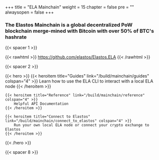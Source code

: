 

+++
title = "ELA Mainchain"
weight = 15
chapter = false
pre = ""
alwaysopen = false
+++

### The Elastos Mainchain is a global decentralized PoW blockchain merge-mined with Bitcoin with over 50% of BTC's hashrate

{{< spacer 1 >}}

{{< rawhtml >}}
    <a target="_blank" href="https://github.com/elastos/Elastos.ELA" style="color: #333; font-size: 26px;">
        <i class="fab fa-github"></i> https://github.com/elastos/Elastos.ELA
    </a>
{{< /rawhtml >}}

{{< spacer 2 >}}

{{< hero >}}
    {{< heroitem title="Guides" link="/build/mainchain/guides" colspan="4" >}}
        Learn how to use the ELA CLI to interact with a local ELA node
    {{< /heroitem >}}
    
    {{< heroitem title="Reference" link="/build/mainchain/reference" colspan="4" >}}
        Helpful API Documentation
    {{< /heroitem >}}   
    
    {{< heroitem title="Connect to Elastos" link="/build/mainchain/connect_to_elastos" colspan="4" >}}
        Run your own local ELA node or connect your crypto exchange to Elastos
    {{< /heroitem >}}
{{< /hero >}}

{{< spacer 8 >}}
